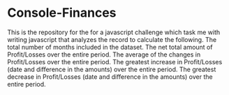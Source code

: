 # Console-Finances
This is the repository for the for a javascript challenge which task me with writing javascript that analyzes the record to calculate the following.
The total number of months included in the dataset.
The net total amount of Profit/Losses over the entire period.
The average of the changes in Profit/Losses over the entire period.
The greatest increase in Profit/Losses (date and difference in the amounts) over the entire period.
The greatest decrease in Profit/Losses (date and difference in the amounts) over the entire period.
